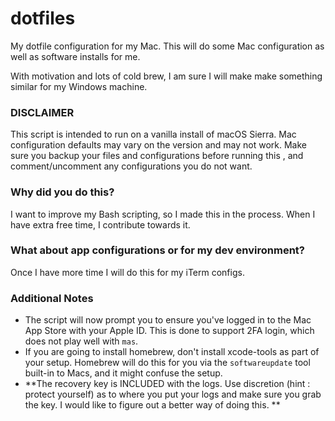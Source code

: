 # dotfiles
My dotfile configuration for my Mac. This will do some Mac configuration as well as software installs for me.

With motivation and lots of cold brew, I am sure I will make make something similar for my Windows machine. 

### DISCLAIMER
This script is intended to run on a vanilla install of macOS Sierra. Mac configuration defaults may vary on the version and may not work. Make sure you backup your files and configurations before running this , and comment/uncomment any configurations you do not want.

### Why did you do this? 
I want to improve my Bash scripting, so I made this in the process. When I have extra free time, I contribute towards it.

### What about app configurations or for my dev environment? 
Once I have more time I will do this for my iTerm configs.

### Additional Notes
* The script will now prompt you to ensure you've logged in to the Mac App Store with your Apple ID. This is done to support 2FA login, which does not play well with `mas`. 
* If you are going to install homebrew, don't install xcode-tools as part of your setup. Homebrew will do this for you via the `softwareupdate` tool built-in to Macs, and it might confuse the setup. 
* **The recovery key is INCLUDED with the logs. Use discretion (hint : protect yourself) as to where you put your logs and make sure you grab the key. I would like to figure out a better way of doing this. ** 
